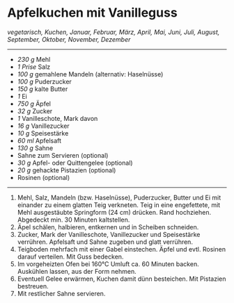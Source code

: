 # Apfelkuchen mit Vanilleguss

*vegetarisch, Kuchen, Januar, Februar, März, April, Mai, Juni, Juli, August, September, Oktober, November, Dezember*

---
- *230 g* Mehl
- *1 Prise* Salz
- *100 g* gemahlene Mandeln (alternativ: Haselnüsse)
- *100 g* Puderzucker
- *150 g* kalte Butter
- *1* Ei
- *750 g* Äpfel
- *32 g* Zucker
- *1* Vanilleschote, Mark davon
- *16 g* Vanillezucker
- *10 g* Speisestärke
- *60 ml* Apfelsaft
- *130 g* Sahne
- Sahne zum Servieren (optional)
- *30 g* Apfel- oder Quittengelee (optional)
- *20 g* gehackte Pistazien (optional)
- Rosinen (optional)
---
1. Mehl, Salz, Mandeln (bzw. Haselnüsse), Puderzucker, Butter und Ei mit einander zu einem glatten Teig verkneten. Teig in eine engefettete, mit Mehl ausgestäubte Springform (24 cm) drücken. Rand hochziehen. Abgedeckt min. 30 Minuten kaltstellen.
2. Äpel schälen, halbieren, entkernen und in Scheiben schneiden.
3. Zucker, Mark der Vanilleschote, Vanillezucker und Speisestärke verrühren. Apfelsaft und Sahne zugeben und glatt verrühren.
4. Teigboden mehrfach mit einer Gabel einstechen. Äpfel und evtl. Rosinen darauf verteilen. Mit Guss bedecken.
5. Im vorgeheizten Ofen bei 160°C Umluft ca. 60 Minuten backen. Auskühlen lassen, aus der Form nehmen.
6. Eventuell Gelee erwärmen, Kuchen damit dünn besteichen. Mit Pistazien bestreuen.
7. Mit restlicher Sahne servieren.
